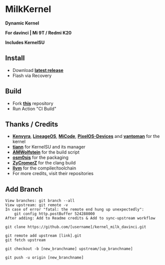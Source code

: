 # MilkKernel

**Dynamic Kernel**

**For davinci | Mi 9T / Redmi K20**

**Includes KernelSU**

## Install

- Download **[latest release](https://github.com/SchweGELBin/action_kernel_milk_davinci/releases/latest/)**
- Flash via Recovery

## Build

- Fork **[this](https://github.com/SchweGELBin/action_kernel_milk_davinci/)** repository
- Run Action "CI Build"

## Thanks / Credits
- **[Kenvyra](https://github.com/Kenvyra/android_kernel_xiaomi_sm6150/)**, **[LineageOS](https://github.com/LineageOS/android_kernel_xiaomi_sm6150/)**, **[MiCode](https://github.com/MiCode/Xiaomi_Kernel_OpenSource/tree/davinci-p-oss)**, **[PixelOS-Devices](https://github.com/PixelOS-Devices/kernel_xiaomi_sm6150/)** and **[vantoman](https://github.com/vantoman/kernel_xiaomi_sm6150)** for the kernel
- **[tiann](https://github.com/tiann/KernelSU/)** for KernelSU and its manager
- **[AMWolfstein](https://github.com/AMWolfstein/action_kernelsu/)** for the build script
- **[osm0sis](https://github.com/osm0sis/AnyKernel3/)** for the packaging
- **[ZyCromerZ](https://github.com/ZyCromerZ/Clang/)** for the clang build
- **[llvm](https://github.com/llvm/llvm-project/)** for the compiler/toolchain
- For more credits, visit their repositories

## Add Branch
```
View branches: git branch --all
View upstream: git remote -v
In case of error "fatal: the remote end hung up unexpectedly":
    git config http.postBuffer 524288000
After adding: Add to Readme credits & Add to sync-upstream workflow
```
```
git clone https://github.com/[username]/kernel_milk_davinci.git

git remote add upstream [link].git
git fetch upstream

git checkout -b [new_branchname] upstream/[up_branchname]

git push -u origin [new_branchname]
```
